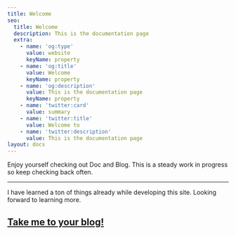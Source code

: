 ```yaml
---
title: Welcome
seo:
  title: Welcome
  description: This is the documentation page
  extra:
    - name: 'og:type'
      value: website
      keyName: property
    - name: 'og:title'
      value: Welcome
      keyName: property
    - name: 'og:description'
      value: This is the documentation page
      keyName: property
    - name: 'twitter:card'
      value: summary
    - name: 'twitter:title'
      value: Welcome to
    - name: 'twitter:description'
      value: This is the documentation page
layout: docs
---
```

Enjoy yourself checking out Doc and Blog. This is a steady work in progress so keep checking back often.

***

I have learned a ton of things already while developing this site. Looking forward to learning more.

## [Take me to your blog!](/blog)


